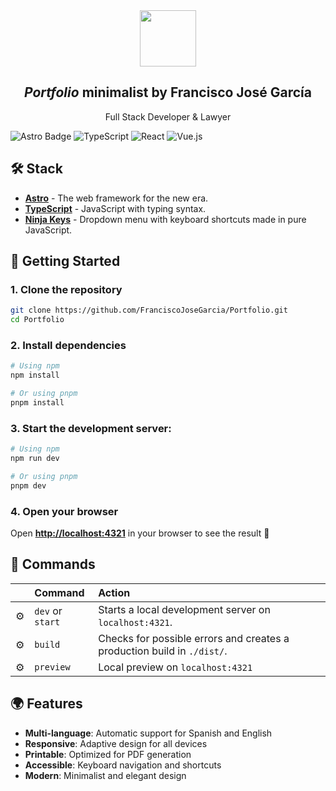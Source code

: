 

<div align="center">
<img src="logo.png" height="90px" width="auto" /> 
<h2>
    <em>Portfolio</em> minimalist by Francisco José García
</h2>
<p>
Full Stack Developer & Lawyer
</p>

</div>

![Astro Badge](https://img.shields.io/badge/Astro-BC52EE?logo=astro&logoColor=fff&style=flat)
![TypeScript](https://img.shields.io/badge/TypeScript-007ACC?logo=typescript&logoColor=white)
![React](https://img.shields.io/badge/React-20232A?logo=react&logoColor=61DAFB)
![Vue.js](https://img.shields.io/badge/Vue.js-35495E?logo=vue.js&logoColor=4FC08D)

</div>

## 🛠️ Stack

- [**Astro**](https://astro.build/) - The web framework for the new era.
- [**TypeScript**](https://www.typescriptlang.org/) - JavaScript with typing syntax.
- [**Ninja Keys**](https://github.com/ssleptsov/ninja-keys) - Dropdown menu with keyboard shortcuts made in pure JavaScript.

## 🚀 Getting Started

### 1. Clone the repository

```bash
git clone https://github.com/FranciscoJoseGarcia/Portfolio.git
cd Portfolio
```

### 2. Install dependencies

```bash
# Using npm
npm install

# Or using pnpm
pnpm install
```

### 3. Start the development server:

```bash
# Using npm
npm run dev

# Or using pnpm
pnpm dev
```

### 4. Open your browser

Open [**http://localhost:4321**](http://localhost:4321/) in your browser to see the result 🚀

## 🧞 Commands

|     | Command          | Action                                        |
| :-- | :--------------- | :-------------------------------------------- |
| ⚙️  | `dev` or `start` | Starts a local development server on `localhost:4321`.  |
| ⚙️  | `build`          | Checks for possible errors and creates a production build in `./dist/`.      |
| ⚙️  | `preview`        | Local preview on `localhost:4321` |

## 🌍 Features

- **Multi-language**: Automatic support for Spanish and English
- **Responsive**: Adaptive design for all devices
- **Printable**: Optimized for PDF generation
- **Accessible**: Keyboard navigation and shortcuts
- **Modern**: Minimalist and elegant design





